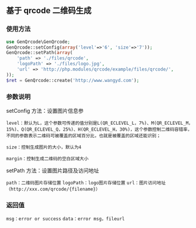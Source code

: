 ## 基于 qrcode 二维码生成

### 使用方法


```php
use GenQrcode\GenQrcode;
GenQrcode::setConfig(array('level'=>'6', 'size'=>'7'));
GenQrcode::setPath(array(
    'path' => './files/qrcode',
    'logoPath' => './files/logo.jpg',
    'url' => 'http://php.modules/qrcode/example/files/qrcode/',
));
$ret = GenQrcode::create('http://www.wangyd.com');
```


### 参数说明

setConfig 方法：设置图片信息参

`level：默认为L，这个参数可传递的值分别是L(QR_ECLEVEL_L，7%)、M(QR_ECLEVEL_M，15%)、Q(QR_ECLEVEL_Q，25%)、H(QR_ECLEVEL_H，30%)，这个参数控制二维码容错率，不同的参数表示二维码可被覆盖的区域百分比，也就是被覆盖的区域还能识别；`

`size：控制生成图片的大小，默认为4`

`margin：控制生成二维码的空白区域大小`

setPath 方法：设置图片路径及访问地址

`path：二维码图片存储位置`
`logoPath：logo图片存储位置`
`url：图片访问地址（http://xxx.com/qrcode/{filename}）`

### 返回值
`msg：error or success`
`data：error msg，fileurl`